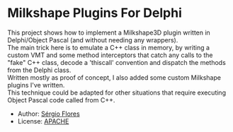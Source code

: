 Milkshape Plugins For Delphi
============

This project shows how to implement a Milkshape3D plugin written in Delphi/Object Pascal (and without needing any wrappers).  
The main trick here is to emulate a C++ class in memory, by writing a custom VMT and some method interceptors that catch any calls to the "fake" C++ class, decode a 'thiscall' convention and dispatch the methods from the Delphi class.  
Written mostly as proof of concept, I also added some custom Milkshape plugins I've written.  
This technique could be adapted for other situations that require executing Object Pascal code called from C++.

* Author: [Sérgio Flores](https://github.com/relfos)
* License: [APACHE](http://opensource.org/licenses/Apache-2.0)

